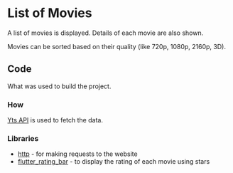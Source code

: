 # List of Movies

A list of movies is displayed.
Details of each movie are also shown.

Movies can be sorted based on their quality (like 720p, 1080p, 2160p, 3D).

## Code

What was used to build the project.

### How
[Yts API](https://yts.mx/api) is used to fetch the data.

### Libraries

- [http](https://pub.dev/packages/http) - for making requests to the website
- [flutter_rating_bar](https://pub.dev/packages/flutter_rating_bar) - to display the rating of each movie using stars




